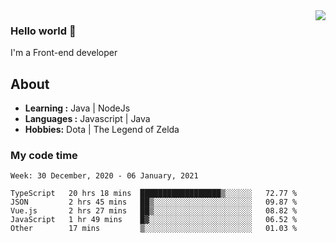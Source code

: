 <img align='right' src="https://github-readme-stats.vercel.app/api?username=jumodada&show_icons=true&theme=vue">

### Hello world 👋

I'm a Front-end developer 
    
## About
-  **Learning :** Java | NodeJs
-  **Languages :** Javascript | Java
-  **Hobbies:** Dota | The Legend of Zelda

### My code time

<!--START_SECTION:waka-->
```text
Week: 30 December, 2020 - 06 January, 2021

TypeScript   20 hrs 18 mins  ██████████████████▒░░░░░░   72.77 % 
JSON         2 hrs 45 mins   ██▒░░░░░░░░░░░░░░░░░░░░░░   09.87 % 
Vue.js       2 hrs 27 mins   ██▒░░░░░░░░░░░░░░░░░░░░░░   08.82 % 
JavaScript   1 hr 49 mins    █▓░░░░░░░░░░░░░░░░░░░░░░░   06.52 % 
Other        17 mins         ▒░░░░░░░░░░░░░░░░░░░░░░░░   01.03 % 
```
<!--END_SECTION:waka-->
